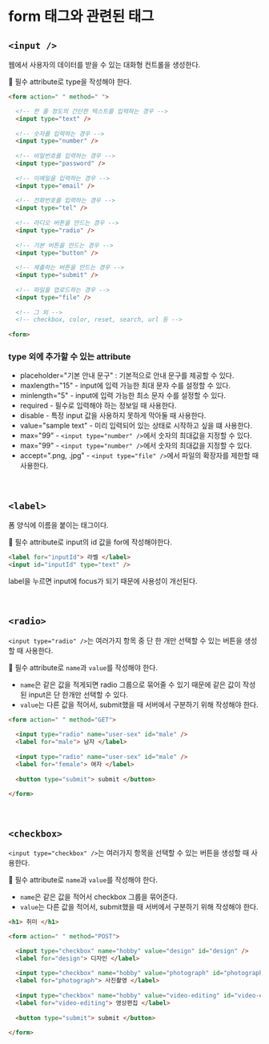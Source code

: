 # form 태그와 관련된 태그

## `<input />`
웹에서 사용자의 데이터를 받을 수 있는 대화형 컨트롤을 생성한다. 

🚨 필수 attribute로 type을 작성해야 한다.
```html
<form action=" " method=" ">

  <!-- 한 줄 정도의 간단한 텍스트를 입력하는 경우 -->
  <input type="text" />
  
  <!-- 숫자를 입력하는 경우 -->
  <input type="number" /> 
  
  <!-- 비밀번호를 입력하는 경우 -->
  <input type="password" /> 
  
  <!-- 이메일을 입력하는 경우 -->
  <input type="email" />
  
  <!-- 전화번호를 입력하는 경우 -->
  <input type="tel" /> 
  
  <!-- 라디오 버튼을 만드는 경우 -->
  <input type="radio" /> 
  
  <!-- 기본 버튼을 만드는 경우 -->
  <input type="button" /> 
  
  <!-- 제출하는 버튼을 만드는 경우 -->
  <input type="submit" /> 
  
  <!-- 파일을 업로드하는 경우 -->
  <input type="file" /> 
  
  <!-- 그 외 -->
  <!-- checkbox, color, reset, search, url 등 -->
  
<form>
```

### type 외에 추가할 수 있는 attribute
- placeholder="기본 안내 문구" : 기본적으로 안내 문구를 제공할 수 있다.
- maxlength="15" - input에 입력 가능한 최대 문자 수를 설정할 수 있다.
- minlength="5" - input에 입력 가능한 최소 문자 수를 설정할 수 있다.
- required - 필수로 입력해야 하는 정보일 때 사용한다.
- disable - 특정 input 값을 사용하지 못하게 막아둘 때 사용한다.
- value="sample text" - 미리 입력되어 있는 상태로 시작하고 싶을 떄 사용한다.
- max="99" - `<input type="number" />`에서 숫자의 최대값을 지정할 수 있다.
- max="99" - `<input type="number" />`에서 숫자의 최대값을 지정할 수 있다.
- accept=".png, .jpg" - `<input type="file" />`에서 파일의 확장자를 제한할 때 사용한다.

<br />

## `<label>`
폼 양식에 이름을 붙이는 태그이다.

🚨 필수 attribute로 input의 id 값을 for에 작성해야한다.
```html
<label for="inputId"> 라벨 </label>
<input id="inputId" type="text" />
```
label을 누르면 input에 focus가 되기 때문에 사용성이 개선된다.

<br />

## `<radio>`
`<input type="radio" />`는 여러가지 항목 중 단 한 개만 선택할 수 있는 버튼을 생성할 때 사용한다. 

🚨 필수 attribute로 `name`과 `value`를 작성해야 한다. 
- `name`은 같은 값을 적게되면 radio 그룹으로 묶어줄 수 있기 때문에 같은 값이 작성된 input은 단 한개만 선택할 수 있다.
- `value`는 다른 값을 적어서, submit했을 때 서버에서 구분하기 위해 작성해야 한다.
```html
<form action=" " method="GET"> 
  
  <input type="radio" name="user-sex" id="male" />
  <label for="male"> 남자 </label>
  
  <input type="radio" name="user-sex" id="male" />
  <label for="female"> 여자 </label>
  
  <button type="submit"> submit </button>
  
</form>
```

<br />

## `<checkbox>`
`<input type="checkbox" />`는 여러가지 항목을 선택할 수 있는 버튼을 생성할 때 사용한다.

🚨 필수 attribute로 `name`과 `value`를 작성해야 한다. 
- `name`은 같은 값을 적어서 checkbox 그룹을 묶어준다.
- `value`는 다른 값을 적어서, submit했을 때 서버에서 구분하기 위해 작성해야 한다.
```html
<h1> 취미 </h1>

<form action=" " method="POST">

  <input type="checkbox" name="hobby" value="design" id="design" />
  <label for="design"> 디자인 </label>
  
  <input type="checkbox" name="hobby" value="photograph" id="photograph" />
  <label for="photograph"> 사진촬영 </label>
  
  <input type="checkbox" name="hobby" value="video-editing" id="video-editing" />
  <label for="video-editing"> 영상편집 </label>
  
  <button type="submit"> submit </button>
  
</form>
```

<br />
